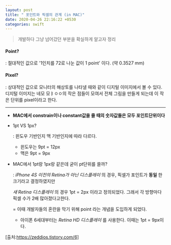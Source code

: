 ```yaml
---
layout: post
title: " 포인트와 픽셀의 관계 (in MAC)"
date: 2020-04-26 22:16:22 +0530
categories: swift
---
```


> 개발하다 그냥 넘어갔던 부분을 확실하게 알고자 정리





#### Point?

: 절대적인 값으로 '1인치를 72로 나눈 값이 1 point' 이다. (약 0.3527 mm)





#### Pixel?

: 상대적인 값으로 모니터의 해상토를 나타낼 때와 같이 디지털 이미지에서 볼 수 있다. 디지털 이미지는 네모 모ㅑㅇㅇ의 작은 점들이 모여서 전체 그림을 만들게 되는데 이 작은 단위를 pixel이라고 한다.





-----





- __MAC에서 constrain이나 constant값을 줄 때의 숫자값들은 모두 포인트단위이다__







- 1pt VS 1px?

  : 윈도우 기반인지 맥 기반인지에 따라 다르다.

  - 윈도우는 9pt = 12px
  - 맥은 9pt = 9px







- MAC에서 1pt랑 1px랑 같은데 굳이 pt단위를 쓸까?

  : _iPhone 4S 이전의 Retina가 아닌 디스플레이_ 의 경우, 픽셀가 포인트가 __동일__ 한 크기라고 결정하였지만 

  _새 Retina 디스플레이_ 의 경우 1pt = 2px 이라고 정의되었다. 그래서 각 방향마다 픽셀 수가 2배 많아졌다고한다.

  = 이때 개발자들의 혼란을 막기 위해 point 라는 개념을 도입하게 되었다.

  + 아이폰 6세대부터는 _Retina HD 디스플레이_ 를 사용한다. 이때는 1pt = 9px이다.





[출처:https://zeddios.tistory.com/6]

